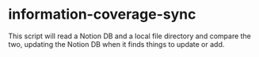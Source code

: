 # information-coverage-sync

This script will read a Notion DB and a local file directory and compare the two, updating the Notion DB when it finds things to update or add.
